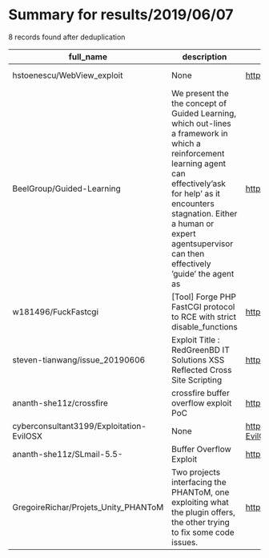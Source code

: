 
# Summary for results/2019/06/07
    
8 records found after deduplication

| full_name | description | html_url | matched_list | matched_count | pushed_at | size | stargazers_count | language | forks_count | vul_ids |
|------------------------------------------|------------------------------------------------------------------------------------------------------------------------------------------------------------------------------------------------------------------------------------------------------------------|-------------------------------------------------------------|----------------|-----------------|---------------------------|--------|--------------------|------------|---------------|-----------|
| hstoenescu/WebView_exploit | None | https://github.com/hstoenescu/WebView_exploit | ['exploit'] | 1 | 2019-06-07 08:01:40+00:00 | 129 | 1 | Java | 1 | [] |
| BeelGroup/Guided-Learning | We present the the concept of Guided Learning, which out-lines a framework in which a reinforcement learning agent can effectively’ask for help’ as it encounters stagnation. Either a human or expert agentsupervisor can then effectively ’guide’ the agent as | https://github.com/BeelGroup/Guided-Learning | ['exploit'] | 1 | 2019-06-07 18:34:48+00:00 | 120 | 4 | Python | 1 | [] |
| w181496/FuckFastcgi | [Tool] Forge PHP FastCGI protocol to RCE with strict disable_functions | https://github.com/w181496/FuckFastcgi | ['rce'] | 1 | 2019-06-07 21:11:27+00:00 | 136 | 47 | PHP | 3 | [] |
| steven-tianwang/issue_20190606 | Exploit Title : RedGreenBD IT Solutions XSS Reflected Cross Site Scripting | https://github.com/steven-tianwang/issue_20190606 | ['exploit'] | 1 | 2019-06-07 03:49:14+00:00 | 226 | 0 | | 0 | [] |
| ananth-she11z/crossfire | crossfire buffer overflow exploit PoC | https://github.com/ananth-she11z/crossfire | ['exploit'] | 1 | 2019-06-07 07:25:31+00:00 | 1 | 0 | Python | 0 | [] |
| cyberconsultant3199/Exploitation-EvilOSX | None | https://github.com/cyberconsultant3199/Exploitation-EvilOSX | ['exploit'] | 1 | 2019-06-07 09:02:41+00:00 | 670 | 0 | Python | 0 | [] |
| ananth-she11z/SLmail-5.5- | Buffer Overflow Exploit | https://github.com/ananth-she11z/SLmail-5.5- | ['exploit'] | 1 | 2019-06-07 09:36:19+00:00 | 2 | 0 | Python | 0 | [] |
| GregoireRichar/Projets_Unity_PHANToM | Two projects interfacing the PHANToM, one exploiting what the plugin offers, the other trying to fix some code issues. | https://github.com/GregoireRichar/Projets_Unity_PHANToM | ['exploit'] | 1 | 2019-06-07 10:50:30+00:00 | 21747 | 0 | C# | 0 | [] |
